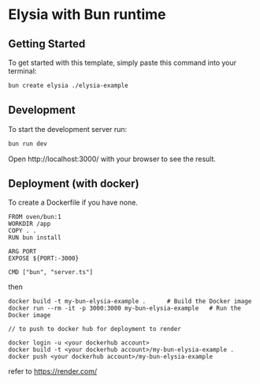 # Elysia with Bun runtime

## Getting Started
To get started with this template, simply paste this command into your terminal:
```bash
bun create elysia ./elysia-example
```

## Development
To start the development server run:
```bash
bun run dev
```

Open http://localhost:3000/ with your browser to see the result.

## Deployment (with docker)
To create a Dockerfile if you have none.
```
FROM oven/bun:1
WORKDIR /app
COPY . .
RUN bun install
 
ARG PORT
EXPOSE ${PORT:-3000}
 
CMD ["bun", "server.ts"]
```
then

```
docker build -t my-bun-elysia-example .      # Build the Docker image
docker run --rm -it -p 3000:3000 my-bun-elysia-example   # Run the Docker image

// to push to docker hub for deployment to render

docker login -u <your dockerhub account>
docker build -t <your dockerhub account>/my-bun-elysia-example .
docker push <your dockerhub account>/my-bun-elysia-example
```

refer to https://render.com/
